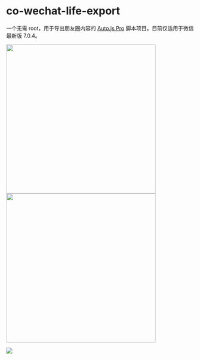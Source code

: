# co-wechat-life-export

一个无需 root，用于导出朋友圈内容的 [Auto.js Pro](https://pro.autojs.org) 脚本项目。目前仅适用于微信最新版 7.0.4。

<img src="https://i.loli.net/2019/05/15/5cdbf3f60293d80464.png" width="400">

<img src="https://i.loli.net/2019/05/15/5cdbf3f5ec8fc72751.png" width="400">

![](https://i.loli.net/2019/05/15/5cdc35a7686a033813.png)